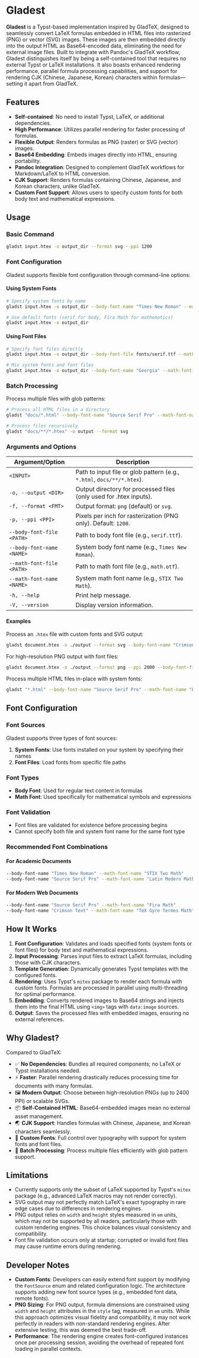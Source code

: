 # Gladest

**Gladest** is a Typst-based implementation inspired by GladTeX, designed to seamlessly convert LaTeX formulas embedded in HTML files into rasterized (PNG) or vector (SVG) images. These images are then embedded directly into the output HTML as Base64-encoded data, eliminating the need for external image files. Built to integrate with Pandoc's GladTeX workflow, Gladest distinguishes itself by being a self-contained tool that requires no external Typst or LaTeX installations. It also boasts enhanced rendering performance, parallel formula processing capabilities, and support for rendering CJK (Chinese, Japanese, Korean) characters within formulas—setting it apart from GladTeX.

## Features

- **Self-contained**: No need to install Typst, LaTeX, or additional dependencies.
- **High Performance**: Utilizes parallel rendering for faster processing of formulas.
- **Flexible Output**: Renders formulas as PNG (raster) or SVG (vector) images.
- **Base64 Embedding**: Embeds images directly into HTML, ensuring portability.
- **Pandoc Integration**: Designed to complement GladTeX workflows for Markdown/LaTeX to HTML conversion.
- **CJK Support**: Renders formulas containing Chinese, Japanese, and Korean characters, unlike GladTeX.
- **Custom Font Support**: Allows users to specify custom fonts for both body text and mathematical expressions.

## Usage

### Basic Command

```bash
gladst input.htex -o output_dir --format svg --ppi 1200
```

### Font Configuration

Gladest supports flexible font configuration through command-line options:

#### Using System Fonts

```bash
# Specify system fonts by name
gladst input.htex -o output_dir --body-font-name "Times New Roman" --math-font-name "STIX Two Math"

# Use default fonts (serif for body, Fira Math for mathematics)
gladst input.htex -o output_dir
```

#### Using Font Files

```bash
# Specify font files directly
gladst input.htex -o output_dir --body-font-file fonts/serif.ttf --math-font-file fonts/math.otf

# Mix system fonts and font files
gladst input.htex -o output_dir --body-font-name "Georgia" --math-font-file fonts/custom-math.otf
```

### Batch Processing

Process multiple files with glob patterns:

```bash
# Process all HTML files in a directory
gladst "docs/*.html" --body-font-name "Source Serif Pro" --math-font-name "Latin Modern Math"

# Process files recursively
gladst "docs/**/*.htex" -o output --format svg
```

### Arguments and Options

| Argument/Option           | Description                                                            |
| ------------------------- | ---------------------------------------------------------------------- |
| `<INPUT>`                 | Path to input file or glob pattern (e.g., `*.html`, `docs/**/*.htex`). |
| `-o, --output <DIR>`      | Output directory for processed files (only used for .htex inputs).     |
| `-f, --format <FMT>`      | Output format: `png` (default) or `svg`.                               |
| `-p, --ppi <PPI>`         | Pixels per inch for rasterization (PNG only). Default: `1200`.         |
| `--body-font-file <PATH>` | Path to body font file (e.g., `serif.ttf`).                            |
| `--body-font-name <NAME>` | System body font name (e.g., `Times New Roman`).                       |
| `--math-font-file <PATH>` | Path to math font file (e.g., `math.otf`).                             |
| `--math-font-name <NAME>` | System math font name (e.g., `STIX Two Math`).                         |
| `-h, --help`              | Print help message.                                                    |
| `-V, --version`           | Display version information.                                           |

#### Examples

Process an `.htex` file with custom fonts and SVG output:

```bash
gladst document.htex -o ./output --format svg --body-font-name "Crimson Text" --math-font-name "Fira Math"
```

For high-resolution PNG output with font files:

```bash
gladst document.htex -o ./output --format png --ppi 2000 --body-font-file fonts/charter.otf --math-font-file fonts/stix.otf
```

Process multiple HTML files in-place with system fonts:

```bash
gladst "*.html" --body-font-name "Source Serif Pro" --math-font-name "Latin Modern Math"
```

## Font Configuration

### Font Sources

Gladest supports three types of font sources:

1. **System Fonts**: Use fonts installed on your system by specifying their names
2. **Font Files**: Load fonts from specific file paths

### Font Types

- **Body Font**: Used for regular text content in formulas
- **Math Font**: Used specifically for mathematical symbols and expressions

### Font Validation

- Font files are validated for existence before processing begins
- Cannot specify both file and system font name for the same font type

### Recommended Font Combinations

#### For Academic Documents

```bash
--body-font-name "Times New Roman" --math-font-name "STIX Two Math"
--body-font-name "Source Serif Pro" --math-font-name "Latin Modern Math"
```

#### For Modern Web Documents

```bash
--body-font-name "Source Serif Pro" --math-font-name "Fira Math"
--body-font-name "Crimson Text" --math-font-name "TeX Gyre Termes Math"
```

## How It Works

1. **Font Configuration**: Validates and loads specified fonts (system fonts or font files) for body text and mathematical expressions.
2. **Input Processing**: Parses input files to extract LaTeX formulas, including those with CJK characters.
3. **Template Generation**: Dynamically generates Typst templates with the configured fonts.
4. **Rendering**: Uses Typst's `mitex` package to render each formula with custom fonts. Formulas are processed in parallel using multi-threading for optimal performance.
5. **Embedding**: Converts rendered images to Base64 strings and injects them into the final HTML using `<img>` tags with `data:image` sources.
6. **Output**: Saves the processed files with embedded images, ensuring no external references.

## Why Gladest?

Compared to GladTeX:

- ✅ **No Dependencies**: Bundles all required components; no LaTeX or Typst installations needed.
- ⚡ **Faster**: Parallel rendering drastically reduces processing time for documents with many formulas.
- 🖼️ **Modern Output**: Choose between high-resolution PNGs (up to 2400 PPI) or scalable SVGs.
- 📦 **Self-Contained HTML**: Base64-embedded images mean no external asset management.
- 🌏 **CJK Support**: Handles formulas with Chinese, Japanese, and Korean characters seamlessly.
- 🎨 **Custom Fonts**: Full control over typography with support for system fonts and font files.
- 📁 **Batch Processing**: Process multiple files efficiently with glob pattern support.

## Limitations

- Currently supports only the subset of LaTeX supported by Typst's `mitex` package (e.g., advanced LaTeX macros may not render correctly).
- SVG output may not perfectly match LaTeX's exact typography in rare edge cases due to differences in rendering engines.
- PNG output relies on `width` and `height` styles measured in `em` units, which may not be supported by all readers, particularly those with custom rendering engines. This choice balances visual consistency and compatibility.
- Font file validation occurs only at startup; corrupted or invalid font files may cause runtime errors during rendering.

## Developer Notes

- **Custom Fonts**: Developers can easily extend font support by modifying the `FontSource` enum and related configuration logic. The architecture supports adding new font source types (e.g., embedded font data, remote fonts).
- **PNG Sizing**: For PNG output, formula dimensions are constrained using `width` and `height` attributes in the `style` tag, measured in `em` units. While this approach optimizes visual fidelity and compatibility, it may not work perfectly in readers with non-standard rendering engines. After extensive testing, this was deemed the best trade-off.
- **Performance**: The rendering engine creates font-configured instances once per processing session, avoiding the overhead of repeated font loading in parallel contexts.
